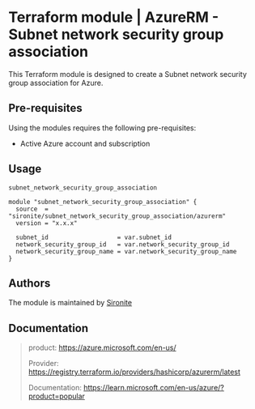 # Terraform module | AzureRM - Subnet network security group association

This Terraform module is designed to create a Subnet network security group association for Azure.

## Pre-requisites

Using the modules requires the following pre-requisites:
 * Active Azure account and subscription 

## Usage

`subnet_network_security_group_association`

```hcl
module "subnet_network_security_group_association" {
  source  = "sironite/subnet_network_security_group_association/azurerm"
  version = "x.x.x"

  subnet_id                   = var.subnet_id
  network_security_group_id   = var.network_security_group_id
  network_security_group_name = var.network_security_group_name
}

```

## Authors

The module is maintained by [Sironite](https://github.com/sironite)

## Documentation

> product: https://azure.microsoft.com/en-us/
> 
> Provider: https://registry.terraform.io/providers/hashicorp/azurerm/latest
> 
> Documentation: https://learn.microsoft.com/en-us/azure/?product=popular
